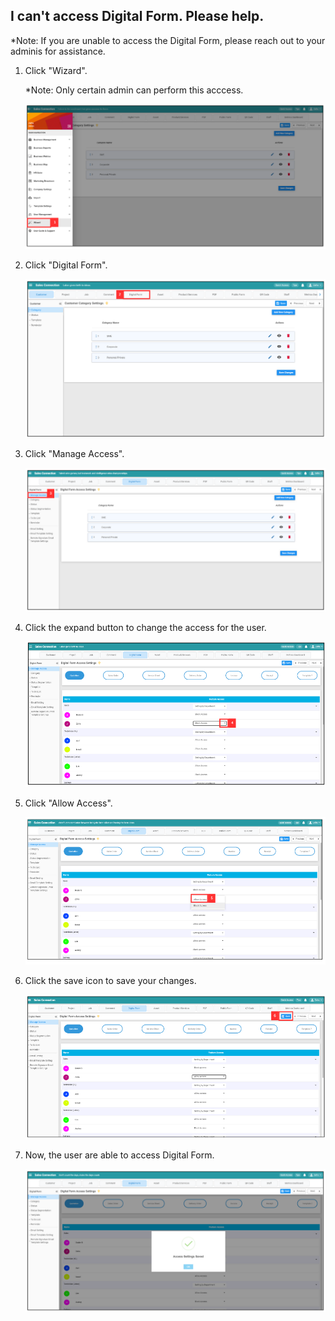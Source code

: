 ## I can't access Digital Form. Please help.

*Note: If you are unable to access the Digital Form, please reach out to your adminis for assistance.

1. Click "Wizard".

   *Note: Only certain admin can perform this acccess.
   
   <p align="center">
     <img src="img/Edit_Access_For_Digital_Form_Step_1.png" alt="How to edit access for Digital Form Step 1">
   </p>

2. Click "Digital Form".

   <p align="center">
     <img src="img/Edit_Access_For_Digital_Form_Step_2.png" alt="How to edit access for Digital Form Step 2">
   </p>

3. Click "Manage Access".

   <p align="center">
     <img src="img/Edit_Access_For_Digital_Form_Step_3.png" alt="How to edit access for Digital Form Step 3">
   </p>

4. Click the expand button to change the access for the user.

   <p align="center">
     <img src="img/Edit_Access_For_Digital_Form_Step_4.png" alt="How to edit access for Digital Form Step 4">
   </p>

5. Click "Allow Access".

   <p align="center">
     <img src="img/Edit_Access_For_Digital_Form_Step_5.png" alt="How to edit access for Digital Form Step 5">
   </p>

6. Click the save icon to save your changes.

   <p align="center">
     <img src="img/Edit_Access_For_Digital_Form_Step_6.png" alt="How to edit access for Digital Form Step 6">
   </p>

7. Now, the user are able to access Digital Form.

   <p align="center">
     <img src="img/Edit_Access_For_Digital_Form_Result.png" alt="How to edit access for Digital Form Result">
   </p>

   
